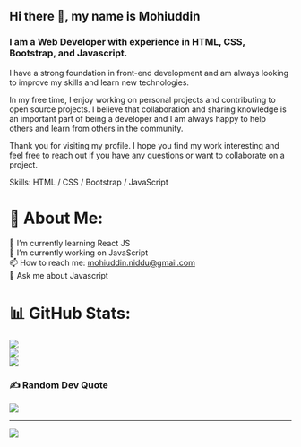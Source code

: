 ## Hi there 👋, my name is __Mohiuddin__
### I am a Web Developer with experience in HTML, CSS, Bootstrap, and Javascript.

I have a strong foundation in front-end development and am always looking to improve my skills and learn new technologies.

In my free time, I enjoy working on personal projects and contributing to open source projects. I believe that collaboration and sharing knowledge is an important part of being a developer and I am always happy to help others and learn from others in the community.

Thank you for visiting my profile. I hope you find my work interesting and feel free to reach out if you have any questions or want to collaborate on a project.

Skills: HTML / CSS / Bootstrap / JavaScript

# 💫 About Me:
🌱 I’m currently learning React JS<br>🔭 I’m currently working on JavaScript<br>📫 How to reach me: mohiuddin.niddu@gmail.com<br>💬 Ask me about Javascript

# 📊 GitHub Stats:
![](https://github-readme-stats.vercel.app/api?username=Mohiuddin-64bit&theme=dark&hide_border=false&include_all_commits=false&count_private=false)<br/>
![](https://github-readme-streak-stats.herokuapp.com/?user=Mohiuddin-64bit&theme=dark&hide_border=false)<br/>
![](https://github-readme-stats.vercel.app/api/top-langs/?username=Mohiuddin-64bit&theme=dark&hide_border=false&include_all_commits=false&count_private=false&layout=compact)

### ✍️ Random Dev Quote
![](https://quotes-github-readme.vercel.app/api?type=horizontal&theme=radical)

---
[![](https://visitcount.itsvg.in/api?id=Mohiuddin-64bit&icon=0&color=0)](https://visitcount.itsvg.in)

<!-- Proudly created with GPRM ( https://gprm.itsvg.in ) -->

